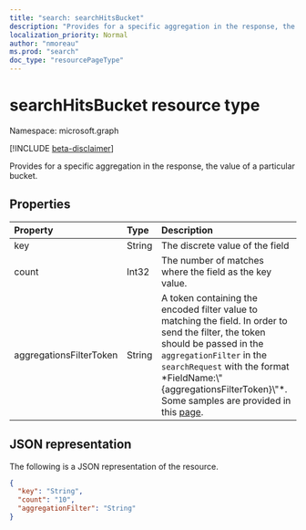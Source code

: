 ```yaml
---
title: "search: searchHitsBucket"
description: "Provides for a specific aggregation in the response, the value of a particular bucket."
localization_priority: Normal
author: "nmoreau"
ms.prod: "search"
doc_type: "resourcePageType"
---
```


# searchHitsBucket resource type

Namespace: microsoft.graph

[!INCLUDE [beta-disclaimer](../../includes/beta-disclaimer.md)]

Provides for a specific aggregation in the response, the value of a particular bucket.

## Properties

| Property     | Type        | Description |
|:-------------|:------------|:------------|
|key|String| The discrete value of the field|
|count|Int32| The number of matches where the field as the key value.
|aggregationsFilterToken|String| A token containing the encoded filter value to matching the field. In order to send the filter, the token should be passed in the `aggregationFilter` in the `searchRequest` with the format *FieldName:\\"{aggregationsFilterToken}\\"\*. Some samples are provided in this [page](/graph/search-concept-aggregation).|

## JSON representation

The following is a JSON representation of the resource.

```json
{
  "key": "String",
  "count": "10",  
  "aggregationFilter": "String"
}
```
